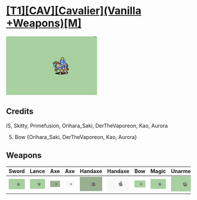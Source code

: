 # [\[T1\]\[CAV\]\[Cavalier\]\(Vanilla +Weapons\)\[M\]](../%5BT1%5D%5BCAV%5D%5BCavalier%5D(Vanilla%20+Weapons)%5BM%5D)

<img src="./1.%20Sword/Sword_000.png" alt="[T1][CAV][Cavalier](Vanilla +Weapons)[M] standing" />

## Credits

IS, Skitty, Primefusion, Orihara_Saki, DerTheVaporeon, Kao, Aurora

5. Bow {Orihara_Saki, DerTheVaporeon, Kao, Aurora}

## Weapons


|Sword |Lance |Axe |Axe |Handaxe |Handaxe |Bow |Magic |Unarmed |
|  :---: | :---: | :---: | :---: | :---: | :---: | :---: | :---: | :---: |
| <img alt="Sword animation" src="./1.%20Sword/Sword.gif" /> | <img alt="Lance animation" src="./2.%20Lance/Lance.gif" /> | <img alt="Axe animation" src="./3.%20Axe%20%7BPrimefusion%7D/Axe.gif" /> | <img alt="Axe animation" src="./3.%20Axe%20%7BSkitty%7D/Axe.gif" /> | <img alt="Handaxe animation" src="./4.%20Handaxe%20%7BPrimefusion%7D/Handaxe.gif" /> | <img alt="Handaxe animation" src="./4.%20Handaxe%20%7BSkitty%7D/Handaxe.gif" /> | <img alt="Bow animation" src="./5.%20Bow/Bow.gif" /> | <img alt="Magic animation" src="./6.%20Magic%20%7BOrihara_Saki%7D/Magic.gif" /> | <img alt="Unarmed animation" src="./8.%20Unarmed/Unarmed.gif" /> |
